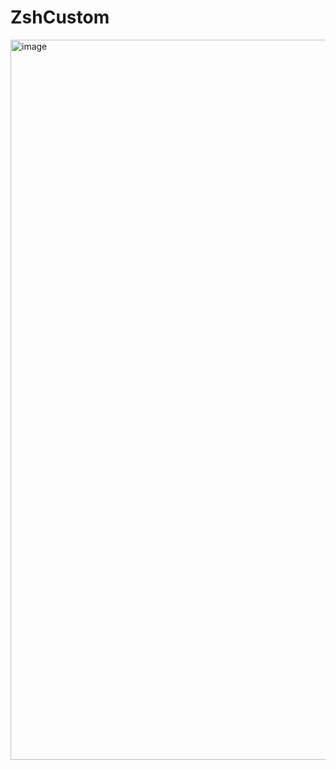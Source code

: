 # ZshCustom

<img width="1152" alt="image" src="https://user-images.githubusercontent.com/34767179/200654097-c85c2d04-3416-4ef2-a1e0-fb2a43a51e06.png">
